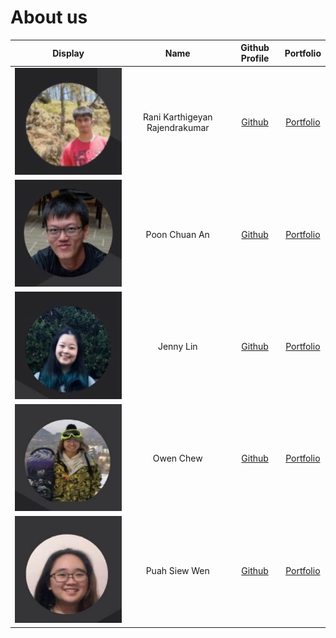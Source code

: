 # About us

Display | Name | Github Profile | Portfolio 
--------|:----:|:--------------:|:---------:
![Karthigeyan](diagrams/karthig.jpg) | Rani Karthigeyan Rajendrakumar| [Github](https://github.com/) | [Portfolio](docs/team/johndoe.md)
![Chuan An](diagrams/chuan_an.jpg) | Poon Chuan An | [Github](https://github.com/poonchuanan) | [Portfolio](docs/team/johndoe.md)
![Jenny](diagrams/jenny.jpg) | Jenny Lin | [Github](https://github.com/jlifah) | [Portfolio](docs/team/johndoe.md)
![Owen](diagrams/owen.jpg) | Owen Chew | [Github](https://github.com/chewyang) | [Portfolio](docs/team/johndoe.md)
![Siew Wen](diagrams/siew_wen.jpg) | Puah Siew Wen | [Github](https://github.com/e0425705) | [Portfolio](docs/team/e0425705.md)
